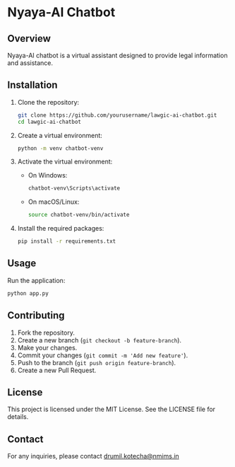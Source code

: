 
# Nyaya-AI Chatbot

## Overview

Nyaya-AI chatbot is a virtual assistant designed to provide legal information and assistance. 

## Installation

1. Clone the repository:
    ```sh
    git clone https://github.com/yourusername/lawgic-ai-chatbot.git
    cd lawgic-ai-chatbot
    ```

2. Create a virtual environment:
    ```sh
    python -m venv chatbot-venv
    ```

3. Activate the virtual environment:
    - On Windows:
        ```sh
        chatbot-venv\Scripts\activate
        ```
    - On macOS/Linux:
        ```sh
        source chatbot-venv/bin/activate
        ```

4. Install the required packages:
    ```sh
    pip install -r requirements.txt
    ```

## Usage

Run the application:
```sh
python app.py
```

## Contributing

1. Fork the repository.
2. Create a new branch (`git checkout -b feature-branch`).
3. Make your changes.
4. Commit your changes (`git commit -m 'Add new feature'`).
5. Push to the branch (`git push origin feature-branch`).
6. Create a new Pull Request.

## License

This project is licensed under the MIT License. See the LICENSE file for details.

## Contact

For any inquiries, please contact drumil.kotecha@nmims.in

